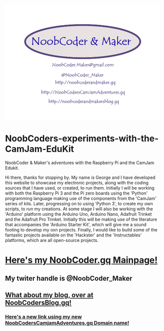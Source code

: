 ![My Logo](/images/NoobCoder_logo_latest_80x60mm_C.png)

# NoobCoders-experiments-with-the-CamJam-EduKit
NoobCoder &amp; Maker's adventures with the Raspberry Pi and the CamJam Edukit.

  Hi there, thanks for stopping by.
My name is George and I have developed this website to showcase my electronic projects, along with the coding sources that I have used, or created, to run them. Initially I will be working with both the Raspberry Pi 3 and the Pi zero boards using the 'Python' programming language making use of the components from the 'CamJam' series of kits. Later, progressing on to using 'Python 3', to create my own scripts, to run my creations. At some stage I will also be working with the 'Arduino' platform using the Arduino Uno, Arduino Nano, Adafruit Trinket and the Adafruit Pro Trinket. Initially this will be making use of the literature that accompanies the 'Arduino Starter Kit', which will give me a sound footing to develop my oxn projects. Finally, I would like to build some of the fantastic projects available on the 'Hackster' and the 'Instructables' platforms, which are all open-source projects.

# [Here's my NoobCoder.gq Mainpage!](http://noobcoder.gq)


## My twiter handle is @NoobCoder_Maker

## [What about my blog, over at NoobCodersBlog.gq!](http://noobcodersblog.gq)

### [Here's a new link using my new NoobCodersCamjamAdventures.gq Domain name!](http://noobcoderscamjamadventures.gq)
